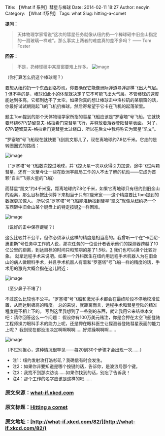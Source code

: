 Title: 【What if 系列】彗星与棒球
Date: 2014-02-11 18:27
Author: neoyin
Category: 【What if系列】
Tags: what
Slug: hitting-a-comet

**提问：**

> 天体物理学家常说“这次的彗星任务就像从纽约扔一个棒球砸中旧金山指定的一扇玻璃一样难”。那么事实上两者的难度真的差不多吗？
> —— Tom Foster

**回答：**

> 不是，扔棒球砸中某扇窗要难上许多。
> ![image](http://e.hiphotos.bdimg.com/album/s%3D550%3Bq%3D90%3Bc%3Dxiangce%2C100%2C100/sign=0e05e5f8d63f8794d7ff482be2207fc9/d788d43f8794a4c2e15ee16b0cf41bd5ad6e3974.jpg?referer=9f0f4b80f536afc3571b0a55872a&x=.jpg)

（你打算怎么扔这个棒球呢？）

要想从纽约扔一个东西到洛杉矶，你要确保它能像洲际弹道导弹那样飞出大气层。[1](http://e.hiphotos.bdimg.com/album/s%3D550%3Bq%3D90%3Bc%3Dxiangce%2C100%2C100/sign=0e05e5f8d63f8794d7ff482be2207fc9/d788d43f8794a4c2e15ee16b0cf41bd5ad6e3974.jpg?referer=9f0f4b80f536afc3571b0a55872a&x=.jpg)
但不幸的是，棒球如此小的体型就决定了它不可能飞出大气层。不管棒球的速度能达到多高，它都到达不了太空。如果你真的想让棒球击中洛杉矶的某扇窗的话，你最好试试朝刚起飞的飞机扔棒球，然后寄希望于它卡在飞机的起落架里。

<!--more-->

题主Tom提到的那个天体物理学家所指的彗星飞船应该是“罗塞塔”号飞船，它就快要环绕67P/楚留莫夫-格拉希门克彗星飞行，并释放着落器登陆彗星表面。
对了，67P/楚留莫夫-格拉希门克彗星太过绕口，所以在后文中我将称它为彗星“凯文”。

“罗塞塔”号飞船现在就快要飞到凯文那儿了，现在离地球约7.8亿千米。它走的是转圈圈式的路线：

![image](http://b.hiphotos.bdimg.com/album/s%3D550%3Bq%3D90%3Bc%3Dxiangce%2C100%2C100/sign=90d0858d5066d0167a199e2da710a53a/b7fd5266d01609240213a45bd60735fae6cd34bf.jpg?referer=23898a714890f6035da7a9777456&x=.jpg)

（“罗塞塔”号飞船数次掠过地球，并飞掠火星一次以获得引力加速，途中飞过两颗彗星，还有一次至今让一些在欧洲宇航局工作的人不太了解的机动——它成为首颗“自主”飞掠火星的飞船）

而彗星“凯文”约4千米宽，距离地球约7.8亿千米，如果它离地球只有纽约到旧金山的距离，那么目标按比例算下来相当于只有2厘米宽——这个精度要比Tom提到的数据更加惊人。
所以说“罗塞塔”号飞船能准确找到彗星“凯文”就像从纽约扔一个东西砸中旧金山某个键盘上的特定按键[2](http://b.hiphotos.bdimg.com/album/s%3D550%3Bq%3D90%3Bc%3Dxiangce%2C100%2C100/sign=90d0858d5066d0167a199e2da710a53a/b7fd5266d01609240213a45bd60735fae6cd34bf.jpg?referer=23898a714890f6035da7a9777456&x=.jpg)一样困难。

![image](http://g.hiphotos.bdimg.com/album/s%3D550%3Bq%3D90%3Bc%3Dxiangce%2C100%2C100/sign=4bd3d38e9b25bc312f5d019d6ee4fc8c/e1fe9925bc315c60528e6daf8fb1cb1349547752.jpg?referer=16e908b79d3df8dcff2abaa1b130&x=.jpg)

（说好的击中保存键呢？）

这么比较并不公平，但你必须承认这样的精度是相当高的。我曾听一个在“卡西尼-惠更斯”号任务中工作的人说，那次任务的一位设计者表示他们的探测器跨越了10亿公里的距离，到达目标的时间只和预期的差了1.5秒。[3](http://g.hiphotos.bdimg.com/album/s%3D550%3Bq%3D90%3Bc%3Dxiangce%2C100%2C100/sign=4bd3d38e9b25bc312f5d019d6ee4fc8c/e1fe9925bc315c60528e6daf8fb1cb1349547752.jpg?referer=16e908b79d3df8dcff2abaa1b130&x=.jpg)
我们也可以换个比较对象。
就拿远程手术来说吧。如果一个外科医生在纽约用远程手术机器人为在旧金山的病人做眼科手术，并且手术机器人有着和“罗塞塔”号飞船一样的精度的话，手术用的激光大概会指在这儿附近：

![image](http://e.hiphotos.bdimg.com/album/s%3D550%3Bq%3D90%3Bc%3Dxiangce%2C100%2C100/sign=595141fb4510b912bbc1f6fbf3c68d3e/738b4710b912c8fc578ef08dfe039245d6882174.jpg?referer=4553408080025aaf8a254bfb8f2a&x=.jpg)

（至少鼻子不堵了）

不过这么比较也不公平。“罗塞塔”号飞船和激光手术都会在最终阶段不停地校准位置，从而达到极高的精度。
总的来说，就距离而言，远程手术和彗星登陆的精准程度是不相上下的。
写到这里我想到了一些别的东西，就让我用它来结束本文吧：请你回答这么一个问题：
假设你有100万美元赌注，你是会押在太空飞船登陆工程师操刀眼科手术的能力上呢，还是押在眼科医生让探测器登陆彗星表面的能力上呢？
我到现在都没法决定啊啊啊啊……好烦躁啊啊啊……

![image](http://f.hiphotos.bdimg.com/album/s%3D550%3Bq%3D90%3Bc%3Dxiangce%2C100%2C100/sign=e7cb7460bb12c8fcb0f3f6c8cc38e378/4610b912c8fcc3ce56bdcf739045d688d43f2074.jpg?referer=e6b0b17258afa40f65d1fbed802a&x=.jpg)

（不过别担心，这种情况很罕见——每20到30个步骤才会出现一次……）

-   注1：纽约发射攻打洛杉矶？我确信有时会发生。
-   注2：如果你非要知道是哪个按键的话，告诉你，是波浪号那个键。
-   注3：我找不到那次访谈……如果你找到的话，别忘了告诉我！
-   注4：那个工作的名字应该是这样的吧……

### 原文来源：[what-if.xkcd.com](http://what-if.xkcd.com/82/)

### 原文标题：[Hitting a comet](http://what-if.xkcd.com/82/)

### 原文地址：[http://what-if.xkcd.com/82/](http://what-if.xkcd.com/82/)
